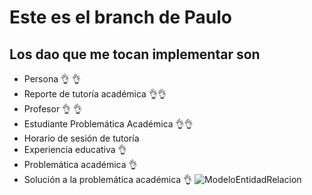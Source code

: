 # Este es el branch de Paulo

## Los dao que me tocan implementar son
+ Persona 👌 👌
+ Reporte de tutoría académica 👌👌
+ Profesor 👌 👌
+ Estudiante Problemática Académica 👌👌
+ Horario de sesión de tutoría
+ Experiencia educativa 👌
+ Problemática académica 👌
+ Solución a la problemática académica 👌
![ModeloEntidadRelacion](https://user-images.githubusercontent.com/56269540/163893853-79f856d4-2085-4e3d-8dd6-6f806353289b.png)


